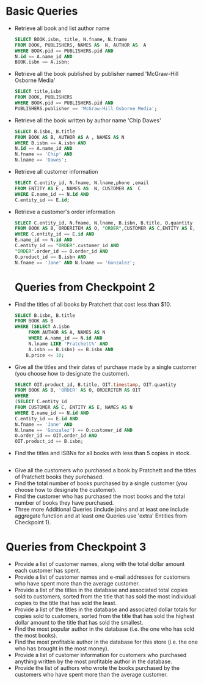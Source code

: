 # Basic Queries

- Retrieve all book and list author name

  ```sql
  SELECT BOOK.isbn, title, N.fname, N.fname
  FROM BOOK, PUBLISHERS, NAMES AS  N, AUTHOR AS  A
  WHERE BOOK.pid == PUBLISHERS.pid AND
  N.id == A.name_id AND
  BOOK.isbn == A.isbn;
  ```

- Retrieve all the book published by publisher named 'McGraw-Hill Osborne Media'

  ```sql
  SELECT title,isbn
  FROM BOOK, PUBLISHERS
  WHERE BOOK.pid == PUBLISHERS.pid AND
  PUBLISHERS.publisher == 'McGraw-Hill Osborne Media';
  ```

- Retrieve all the book written by author name 'Chip Dawes'

  ```sql
  SELECT B.isbn, B.title
  FROM BOOK AS B, AUTHOR AS A , NAMES AS N
  WHERE B.isbn == A.isbn AND
  N.id == A.name_id AND
  N.fname == 'Chip' AND
  N.lname == 'Dawes';
  ```

- Retrieve all customer information

  ```sql
  SELECT C.entity_id, N.fname, N.lname,phone ,email
  FROM ENTITY AS E , NAMES AS  N, CUSTOMER AS  C
  WHERE E.name_id == N.id AND
  C.entity_id == E.id;
  ```

- Retrieve a customer's order information

  ```sql
  SELECT C.entity_id, N.fname, N.lname, B.isbn, B.title, O.quantity
  FROM BOOK AS B, ORDERITEM AS O, "ORDER",CUSTOMER AS C,ENTITY AS E, NAMES AS N
  WHERE C.entity_id == E.id AND
  E.name_id == N.id AND
  C.entity_id == "ORDER".customer_id AND
  "ORDER".order_id == O.order_id AND
  O.product_id == B.isbn AND
  N.fname == 'Jane' AND N.lname == 'Gonzalez';
  ```

  # Queries from Checkpoint 2

- Find the titles of all books by Pratchett that cost less than $10.

  ```sql
  SELECT B.isbn, B.title
  FROM BOOK AS B
  WHERE (SELECT A.isbn
       FROM AUTHOR AS A, NAMES AS N
       WHERE A.name_id == N.id AND
       N.lname LIKE 'Pratchett%' AND
       A.isbn == B.isbn) == B.isbn AND
      B.price <= 10;
  ```

- Give all the titles and their dates of purchase made by a single customer (you choose how to designate the customer).

  ```sql
  SELECT OIT.product_id, B.title, OIT.timestamp, OIT.quantity
  FROM BOOK AS B, 'ORDER' AS O, ORDERITEM AS OIT
  WHERE
  (SELECT C.entity_id
  FROM CUSTOMER AS C, ENTITY AS E, NAMES AS N
  WHERE E.name_id == N.id AND
  C.entity_id == E.id AND
  N.fname == 'Jane' AND
  N.lname == 'Gonzalez') == O.customer_id AND
  O.order_id == OIT.order_id AND
  OIT.product_id == B.isbn;
  ```

- Find the titles and ISBNs for all books with less than 5 copies in stock.
```SQL
```
- Give all the customers who purchased a book by Pratchett and the titles of Pratchett books they purchased.
- Find the total number of books purchased by a single customer (you choose how to designate the customer).
- Find the customer who has purchased the most books and the total number of books they have purchased.
- Three more Additional Queries (include joins and at least one include aggregate function and at least one Queries use 'extra' Entities from Checkpoint 1).

# Queries from Checkpoint 3

- Provide a list of customer names, along with the total dollar amount each customer has spent.
- Provide a list of customer names and e-mail addresses for customers who have spent more than the average customer.
- Provide a list of the titles in the database and associated total copies sold to customers, sorted from the title that has sold the most individual copies to the title that has sold the least.
- Provide a list of the titles in the database and associated dollar totals for copies sold to customers, sorted from the title that has sold the highest dollar amount to the title that has sold the smallest.
- Find the most popular author in the database (i.e. the one who has sold the most books).
- Find the most profitable author in the database for this store (i.e. the one who has brought in the most money).
- Provide a list of customer information for customers who purchased anything written by the most profitable author in the database.
- Provide the list of authors who wrote the books purchased by the customers who have spent more than the average customer.
